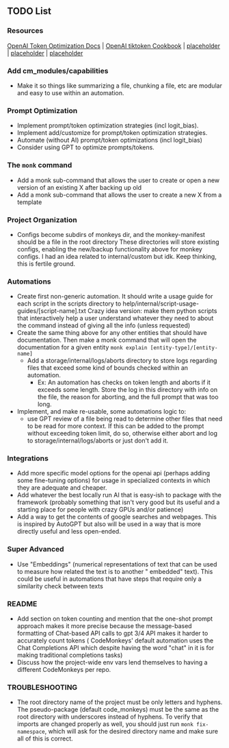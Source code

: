 ## TODO List

### Resources

[OpenAI Token Optimization Docs](https://help.openai.com/en/articles/4936856-what-are-tokens-and-how-to-count-them) | [OpenAI tiktoken Cookbook](https://github.com/openai/openai-cookbook/blob/main/examples/How_to_count_tokens_with_tiktoken.ipynb) | [placeholder](placeholder) | [placeholder](placeholder) | [placeholder](placeholder)

### Add cm_modules/capabilities

- Make it so things like summarizing a file, chunking a file, etc are modular and easy to use within an automation.

### Prompt Optimization

- Implement prompt/token optimization strategies (incl logit_bias).
- Implement add/customize for prompt/token optimization strategies.
- Automate (without AI) prompt/token optimizations (incl logit_bias)
- Consider using GPT to optimize prompts/tokens.

### The `monk` command

- Add a monk sub-command that allows the user to create or open a new version of an existing X after backing up old
- Add a monk sub-command that allows the user to create a new X from a template

### Project Organization

- Configs become subdirs of monkeys dir, and the monkey-manifest should be a file in the root directory
  These directories will store existing configs, enabling the new/backup functionality above for monkey configs.
  I had an idea related to internal/custom but idk. Keep thinking, this is fertile ground.

### Automations

- Create first non-generic automation. It should write a usage guide for each script in the scripts directory to
  help/internal/script-usage-guides/[script-name].txt
  Crazy idea version: make them python scripts that interactively help a user understand whatever they need to about the
  command instead of giving all the info (unless requested)
- Create the same thing above for any other entities that should have documentation. Then make a monk command that will
  open the documentation for a given entity `monk explain [entity-type]/[entity-name]`
    - Add a storage/internal/logs/aborts directory to store logs regarding files that exceed some kind of bounds checked
      within an automation.
        - Ex: An automation has checks on token length and aborts if it exceeds some length. Store the log in this
          directory with info on the file, the reason for aborting, and the full prompt that was too long.
- Implement, and make re-usable, some automations logic to:
    - use GPT review of a file being read to determine other files that need to be read for more context. If this can be
      added to the prompt without exceeding token limit, do so, otherwise either abort and log to
      storage/internal/logs/aborts or just don't add it.

### Integrations

- Add more specific model options for the openai api (perhaps adding some fine-tuning options) for usage in specialized
  contexts in which they are adequate and cheaper.
- Add whatever the best locally run AI that is easy-ish to package with the framework (probably something that isn't
  very good but its useful and a starting place for people with crazy GPUs and/or patience)
- Add a way to get the contents of google searches and webpages. This is inspired by AutoGPT but also will be used in a
  way that is more directly useful and less open-ended.

### Super Advanced

- Use "Embeddings" (numerical representations of text that can be used to measure how related the text is to another "
  embedded" text). This could be useful in automations that have steps that require only a similarity check between
  texts

### README

- Add section on token counting and mention that the one-shot prompt approach makes it more precise because the
  message-based formatting of Chat-based API calls to gpt 3/4 API makes it harder to accurately count tokens (
  CodeMonkeys' default automation uses the Chat Completions API which despite having the word "chat" in it is for making
  traditional completions tasks)
- Discuss how the project-wide env vars lend themselves to having a different CodeMonkeys per repo.

### TROUBLESHOOTING

- The root directory name of the project must be only letters and hyphens. The pseudo-package (default code_monkeys)
  must be the same as the root directory with underscores instead of hyphens. To verify that imports are changed
  properly as well, you should just run `monk fix-namespace`, which will ask for the desired directory name and make
  sure all of this is correct.